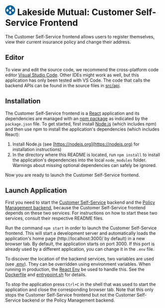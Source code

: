 # ![Lakeside Mutual Logo](../resources/logo-32x32.png) Lakeside Mutual: Customer Self-Service Frontend

The Customer Self-Service frontend allows users to register themselves, view their current insurance policy and change their address.

## Editor

To view and edit the source code, we recommend the cross-platform code editor [Visual Studio Code](https://code.visualstudio.com/). Other IDEs might work as well, but this application has only been tested with VS Code. The code that calls the backend APIs can be found in the source files in [src/api](src/api).

## Installation

The Customer Self-Service frontend is a [React](https://reactjs.org/) application and its dependencies are managed with an [npm package](https://www.npmjs.com/) as indicated by the `package.json` file. To get started, first install [Node.js](https://nodejs.org) (which includes npm) and then use npm to install the application's dependencies (which includes React):

1.  Install Node.js (see [https://nodejs.org](https://nodejs.org) for installation instructions)
2.  In the directory where this README is located, run `npm install` to install the application's dependencies into the local `node_modules` folder. Warnings about missing optional dependencies can safely be ignored.

Now you are ready to launch the Customer Self-Service frontend.

## Launch Application

First you need to start the [Customer Self-Service](../customer-self-service-backend) backend and the [Policy Management backend](../policy-management-backend), because the Customer Self-Service frontend depends on these two services. For instructions on how to start these two services, consult their respective README files.

Run the command `npm start` in order to launch the Customer Self-Service frontend. This will start a development server and automatically loads the application's home page (http://localhost:3000/ by default) in a new browser tab. By default, the application starts on port 3000. If this port is already used by a different application, you can change it in the `.env` file.

To discover the location of the backend services, two variables are used (see [.env](.env)). They can be overridden using environment variables. When running in production, the [React Env](https://github.com/andrewmclagan/react-env) be used to handle this. See the [Dockerfile](Dockerfile) and [entrypoint.sh](entrypoint.sh) for details.

To stop the application press `Ctrl+C` in the shell that was used to start the application and close the corresponding browser tab. Note that this only stops the Customer Self-Service frontend but not the Customer Self-Service backend or the Policy Management backend.
